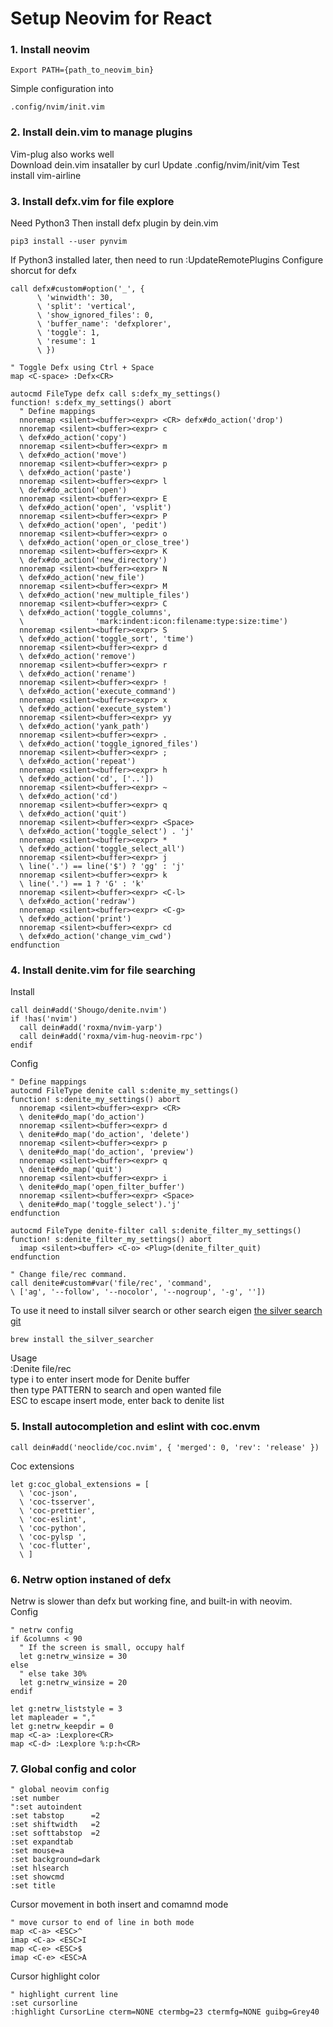 # Setup Neovim for React

### 1. Install neovim

```
Export PATH={path_to_neovim_bin}
```

Simple configuration into

```
.config/nvim/init.vim
```

### 2. Install dein.vim to manage plugins

Vim-plug also works well </br>
Download dein.vim insataller by curl
Update .config/nvim/init/vim
Test install vim-airline

### 3. Install defx.vim for file explore

Need Python3
Then install defx plugin by dein.vim

```
pip3 install --user pynvim
```

If Python3 installed later, then need to run :UpdateRemotePlugins
Configure shorcut for defx

```
call defx#custom#option('_', {
      \ 'winwidth': 30,
      \ 'split': 'vertical',
      \ 'show_ignored_files': 0,
      \ 'buffer_name': 'defxplorer',
      \ 'toggle': 1,
      \ 'resume': 1
      \ })

" Toggle Defx using Ctrl + Space
map <C-space> :Defx<CR>

autocmd FileType defx call s:defx_my_settings()
function! s:defx_my_settings() abort
  " Define mappings
  nnoremap <silent><buffer><expr> <CR> defx#do_action('drop')
  nnoremap <silent><buffer><expr> c
  \ defx#do_action('copy')
  nnoremap <silent><buffer><expr> m
  \ defx#do_action('move')
  nnoremap <silent><buffer><expr> p
  \ defx#do_action('paste')
  nnoremap <silent><buffer><expr> l
  \ defx#do_action('open')
  nnoremap <silent><buffer><expr> E
  \ defx#do_action('open', 'vsplit')
  nnoremap <silent><buffer><expr> P
  \ defx#do_action('open', 'pedit')
  nnoremap <silent><buffer><expr> o
  \ defx#do_action('open_or_close_tree')
  nnoremap <silent><buffer><expr> K
  \ defx#do_action('new_directory')
  nnoremap <silent><buffer><expr> N
  \ defx#do_action('new_file')
  nnoremap <silent><buffer><expr> M
  \ defx#do_action('new_multiple_files')
  nnoremap <silent><buffer><expr> C
  \ defx#do_action('toggle_columns',
  \                'mark:indent:icon:filename:type:size:time')
  nnoremap <silent><buffer><expr> S
  \ defx#do_action('toggle_sort', 'time')
  nnoremap <silent><buffer><expr> d
  \ defx#do_action('remove')
  nnoremap <silent><buffer><expr> r
  \ defx#do_action('rename')
  nnoremap <silent><buffer><expr> !
  \ defx#do_action('execute_command')
  nnoremap <silent><buffer><expr> x
  \ defx#do_action('execute_system')
  nnoremap <silent><buffer><expr> yy
  \ defx#do_action('yank_path')
  nnoremap <silent><buffer><expr> .
  \ defx#do_action('toggle_ignored_files')
  nnoremap <silent><buffer><expr> ;
  \ defx#do_action('repeat')
  nnoremap <silent><buffer><expr> h
  \ defx#do_action('cd', ['..'])
  nnoremap <silent><buffer><expr> ~
  \ defx#do_action('cd')
  nnoremap <silent><buffer><expr> q
  \ defx#do_action('quit')
  nnoremap <silent><buffer><expr> <Space>
  \ defx#do_action('toggle_select') . 'j'
  nnoremap <silent><buffer><expr> *
  \ defx#do_action('toggle_select_all')
  nnoremap <silent><buffer><expr> j
  \ line('.') == line('$') ? 'gg' : 'j'
  nnoremap <silent><buffer><expr> k
  \ line('.') == 1 ? 'G' : 'k'
  nnoremap <silent><buffer><expr> <C-l>
  \ defx#do_action('redraw')
  nnoremap <silent><buffer><expr> <C-g>
  \ defx#do_action('print')
  nnoremap <silent><buffer><expr> cd
  \ defx#do_action('change_vim_cwd')
endfunction
```

### 4. Install denite.vim for file searching

Install

```
call dein#add('Shougo/denite.nvim')
if !has('nvim')
  call dein#add('roxma/nvim-yarp')
  call dein#add('roxma/vim-hug-neovim-rpc')
endif
```

Config

```
" Define mappings
autocmd FileType denite call s:denite_my_settings()
function! s:denite_my_settings() abort
  nnoremap <silent><buffer><expr> <CR>
  \ denite#do_map('do_action')
  nnoremap <silent><buffer><expr> d
  \ denite#do_map('do_action', 'delete')
  nnoremap <silent><buffer><expr> p
  \ denite#do_map('do_action', 'preview')
  nnoremap <silent><buffer><expr> q
  \ denite#do_map('quit')
  nnoremap <silent><buffer><expr> i
  \ denite#do_map('open_filter_buffer')
  nnoremap <silent><buffer><expr> <Space>
  \ denite#do_map('toggle_select').'j'
endfunction

autocmd FileType denite-filter call s:denite_filter_my_settings()
function! s:denite_filter_my_settings() abort
  imap <silent><buffer> <C-o> <Plug>(denite_filter_quit)
endfunction

" Change file/rec command.
call denite#custom#var('file/rec', 'command',
\ ['ag', '--follow', '--nocolor', '--nogroup', '-g', ''])
```

To use it need to install silver search or other search eigen
[the silver search git](https://github.com/ggreer/the_silver_searcher)

```
brew install the_silver_searcher
```

Usage </br>
:Denite file/rec </br>
type i to enter insert mode for Denite buffer </br>
then type PATTERN to search and open wanted file </br>
ESC to escape insert mode, enter back to denite list </br>

### 5. Install autocompletion and eslint with coc.envm

```
call dein#add('neoclide/coc.nvim', { 'merged': 0, 'rev': 'release' })

```

Coc extensions

```
let g:coc_global_extensions = [
  \ 'coc-json',
  \ 'coc-tsserver',
  \ 'coc-prettier',
  \ 'coc-eslint',
  \ 'coc-python',
  \ 'coc-pylsp ',
  \ 'coc-flutter',
  \ ]
```

### 6. Netrw option instaned of defx

Netrw is slower than defx but working fine, and built-in with neovim. </br>
Config

```
" netrw config
if &columns < 90
  " If the screen is small, occupy half
  let g:netrw_winsize = 30
else
  " else take 30%
  let g:netrw_winsize = 20
endif

let g:netrw_liststyle = 3
let mapleader = ","
let g:netrw_keepdir = 0
map <C-a> :Lexplore<CR>
map <C-d> :Lexplore %:p:h<CR>
```

### 7. Global config and color

```
" global neovim config
:set number
":set autoindent
:set tabstop      =2
:set shiftwidth   =2
:set softtabstop  =2
:set expandtab
:set mouse=a
:set background=dark
:set hlsearch
:set showcmd
:set title
```

Cursor movement in both insert and comamnd mode

```
" move cursor to end of line in both mode
map <C-a> <ESC>^
imap <C-a> <ESC>I
map <C-e> <ESC>$
imap <C-e> <ESC>A
```

Cursor highlight color

```
" highlight current line
:set cursorline
:highlight CursorLine cterm=NONE ctermbg=23 ctermfg=NONE guibg=Grey40
```
